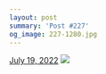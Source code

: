 ```yaml
---
layout: post
summary: 'Post #227'
og_image: 227-1280.jpg
---
```


<p>
  <time>
    <a href="/227">July 19, 2022</a>
  </time>
  <a href="/227">
    <img src="{{ site.assets_url }}/227-640.jpg" srcset="{{ site.assets_url }}/227-320.jpg 320w, {{ site.assets_url }}/227-640.jpg 640w, {{ site.assets_url }}/227-960.jpg 960w, {{ site.assets_url }}/227-1280.jpg 1280w" sizes="(min-width: 700px) 50vw, calc(100vw - 2rem)" />
  </a>
</p>
